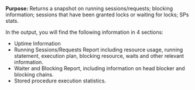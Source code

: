 **Purpose:** Returns a snapshot on running sessions/requests; blocking information; sessions that have been granted locks or waiting for locks; SPs stats.

In the output, you will find the following information in 4 sections:
-  Uptime Information
-  Running Sessions/Requests Report including resource usage, running statement, execution plan, blocking resource, waits and other relevant information.
-  Waiter and Blocking Report, including information on head blocker and blocking chains.
-  Stored procedure execution statistics.